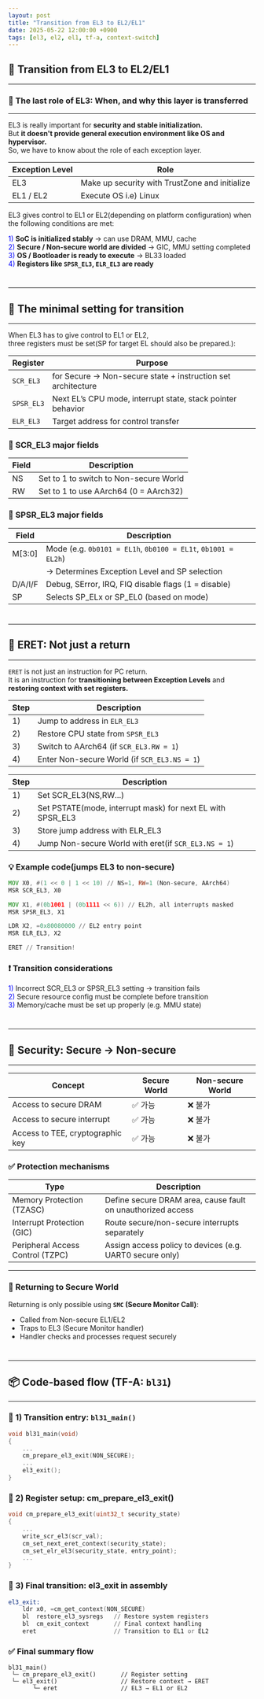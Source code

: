 ```yaml
---
layout: post
title: "Transition from EL3 to EL2/EL1"
date: 2025-05-22 12:00:00 +0900
tags: [el3, el2, el1, tf-a, context-switch]
---
```


## 🔁 Transition from EL3 to EL2/EL1

---
### 🧭 The last role of EL3: When, and why this layer is transferred
---

EL3 is really important for **security and stable initialization.**  
But <span class="highlight">**it doesn't provide general execution environment like OS and hypervisor.**</span>  
So, we have to know about the role of each exception layer.

| Exception Level | Role |
|------------------|------|
| EL3 | Make up security with TrustZone and initialize |
| EL1 / EL2 | Execute OS   i.e) Linux |

EL3 gives control to EL1 or EL2(depending on platform configuration) when the following conditions are met:

<span style="color:blue">1) </span>**SoC is initialized stably** → can use DRAM, MMU, cache  
<span style="color:blue">2) </span>**Secure / Non-secure world are divided** → GIC, MMU setting completed  
<span style="color:blue">3) </span>**OS / Bootloader is ready to execute** → BL33 loaded  
<span style="color:blue">4) </span>**Registers like `SPSR_EL3`, `ELR_EL3` are ready**  


<div style="margin:40px 0;"></div>

---
## 🔧 The minimal setting for transition
---

When EL3 has to give control to EL1 or EL2,  
three registers must be set(SP for target EL should also be prepared.):

| Register | Purpose |
|----------|---------|
| `SCR_EL3` | for Secure → Non-secure state + instruction set architecture |
| `SPSR_EL3` | Next EL’s CPU mode, interrupt state, stack pointer behavior |
| `ELR_EL3` | Target address for control transfer |

### 🔹 SCR_EL3 major fields

| Field | Description |
|-------|-------------|
| NS | Set to 1 to switch to Non-secure World |
| RW | Set to 1 to use AArch64 (0 = AArch32) |

### 🔹 SPSR_EL3 major fields

| Field | Description |
|-------|-------------|
| M[3:0] | Mode (e.g. `0b0101 = EL1h`, `0b0100 = EL1t`, `0b1001 = EL2h`) |
|        | → Determines Exception Level and SP selection |
| D/A/I/F | Debug, SError, IRQ, FIQ disable flags (1 = disable) |
| SP | Selects SP_ELx or SP_EL0 (based on mode) |


<div style="margin:40px 0;"></div>

---
## 🚀 ERET: Not just a return
---

`ERET` is not just an instruction for PC return.  
It is an instruction for **transitioning between Exception Levels** and **restoring context with set registers.**

| Step | Description |
|------|-------------|
| 1) | Jump to address in `ELR_EL3` |
| 2) | Restore CPU state from `SPSR_EL3` |
| 3) | Switch to AArch64 (if `SCR_EL3.RW = 1`) |
| 4) | Enter Non-secure World (if `SCR_EL3.NS = 1`) |

| Step | Description |
|------|-------------|
| 1) | Set SCR_EL3(NS,RW...) |
| 2) | Set PSTATE(mode, interrupt mask) for next EL with SPSR_EL3 |
| 3) | Store jump address with ELR_EL3 |
| 4) | Jump Non-secure World with eret(if `SCR_EL3.NS = 1`) |

### 💡 Example code(jumps EL3 to non-secure)
```asm
MOV X0, #(1 << 0 | 1 << 10) // NS=1, RW=1 (Non-secure, AArch64)
MSR SCR_EL3, X0

MOV X1, #(0b1001 | (0b1111 << 6)) // EL2h, all interrupts masked
MSR SPSR_EL3, X1

LDR X2, =0x80080000 // EL2 entry point
MSR ELR_EL3, X2

ERET // Transition!
```

### ❗️ Transition considerations

<span style="color:blue">1) </span>Incorrect SCR_EL3 or SPSR_EL3 setting → transition fails  
<span style="color:blue">2) </span>Secure resource config must be complete before transition  
<span style="color:blue">3) </span>Memory/cache must be set up properly (e.g. MMU state)  


<div style="margin:40px 0;"></div>

---
## 🔐 Security: Secure → Non-secure
---

| Concept | Secure World | Non-secure World |
|---------|--------------|------------------|
| Access to secure DRAM | ✅ 가능 | ❌ 불가 |
| Access to secure interrupt | ✅ 가능 | ❌ 불가 |
| Access to TEE, cryptographic key | ✅ 가능 | ❌ 불가 |

### ✅ Protection mechanisms

| Type | Description |
|------|-------------|
| Memory Protection (TZASC) | Define secure DRAM area, cause fault on unauthorized access |
| Interrupt Protection (GIC) | Route secure/non-secure interrupts separately |
| Peripheral Access Control (TZPC) | Assign access policy to devices (e.g. UART0 secure only) |

---

### 🔄 Returning to Secure World

Returning is only possible using <span class="highlight">**`SMC` (Secure Monitor Call)**</span>:

- Called from Non-secure EL1/EL2
- Traps to EL3 (Secure Monitor handler)
- Handler checks and processes request securely


<div style="margin:40px 0;"></div>

---
## 📦 Code-based flow (TF-A: `bl31`)
---

### 🔹 1) Transition entry: `bl31_main()`

```c
void bl31_main(void)
{
    ...
    cm_prepare_el3_exit(NON_SECURE);
    ...
    el3_exit();
}
```

### 🔹 2) Register setup: cm_prepare_el3_exit()
```c
void cm_prepare_el3_exit(uint32_t security_state)
{
    ...
    write_scr_el3(scr_val);
    cm_set_next_eret_context(security_state);
    cm_set_elr_el3(security_state, entry_point);
    ...
}
```
### 🔹 3) Final transition: el3_exit in assembly
```asm
el3_exit:
    ldr x0, =cm_get_context(NON_SECURE)
    bl  restore_el3_sysregs   // Restore system registers
    bl  cm_exit_context       // Final context handling
    eret                      // Transition to EL1 or EL2
```

### ✅ Final summary flow
```text
bl31_main()
 └─ cm_prepare_el3_exit()       // Register setting
 └─ el3_exit()                  // Restore context → ERET
       └─ eret                  // EL3 → EL1 or EL2
```
